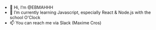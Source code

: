 - 👋 Hi, I’m @EBMAHHH
- 🌱 I’m currently learning Javascript, especially React & Node.js with the school O'Clock
- 📫 You can reach me via Slack (Maxime Cros)

<!---
EBMAHHH/EBMAHHH is a ✨ special ✨ repository because its `README.md` (this file) appears on your GitHub profile.
You can click the Preview link to take a look at your changes.
--->
